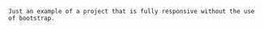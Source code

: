 ~~~ Basic logo design portfolio template.
Just an example of a project that is fully responsive without the use of bootstrap.
